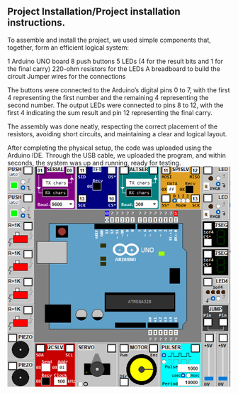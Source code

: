 ## Project Installation/Project installation instructions.

To assemble and install the project, we used simple components that, together, form an efficient logical system:

1 Arduino UNO board
8 push buttons
5 LEDs (4 for the result bits and 1 for the final carry)
220-ohm resistors for the LEDs
A breadboard to build the circuit
Jumper wires for the connections

The buttons were connected to the Arduino’s digital pins 0 to 7, with the first 4 representing the first number and the remaining 4 representing the second number.
The output LEDs were connected to pins 8 to 12, with the first 4 indicating the sum result and pin 12 representing the final carry.

The assembly was done neatly, respecting the correct placement of the resistors, avoiding short circuits, and maintaining a clear and logical layout.

After completing the physical setup, the code was uploaded using the Arduino IDE. Through the USB cable, we uploaded the program, and within seconds, the system was up and running, ready for testing.
![Imagem não encontrada](https://github.com/rodrigo981-ops/trab_2/blob/Rodrigo9/docs/images/fba68378-438a-4a79-bcd3-522de56048fe.png)
